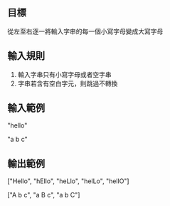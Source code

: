 目標
-
從左至右逐一將輸入字串的每一個小寫字母變成大寫字母

輸入規則
-
1. 輸入字串只有小寫字母或者空字串
2. 字串若含有空白字元，則跳過不轉換

輸入範例
-
"hello"

"a b c"

輸出範例
-
["Hello", "hEllo", "heLlo", "helLo", "hellO"]

["A b c", "a B c", "a b C"]
